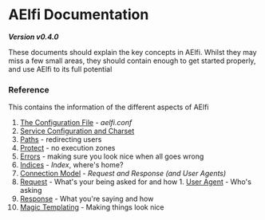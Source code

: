 # AElfi Documentation 
***Version v0.4.0***

These documents should explain the key concepts in AElfi. Whilst they may miss a few small areas, they should contain enough to get started properly, and use AElfi to its full potential

### Reference
This contains the information of the different aspects of AElfi

1. [The Configuration File](config/start.md) - *aelfi.conf*
  1. [Service Configuration and Charset](config/charset.md)
  2. [Paths](config/path.md) - redirecting users
  3. [Protect](config/protect.md) - no execution zones
  4. [Errors](config/errors.md) - making sure you look nice when all goes wrong
  5. [Indices](config/indices.md) - *Index*, where's home?
2. [Connection Model](connection/start.md) - *Request and Response (and User Agents)*
  1. [Request](connection/request.md) - What's your being asked for and how
    1. [User Agent](connection/agent.md) - Who's asking
  2. [Response](connection/response.md) - What you're saying and how
3. [Magic Templating](template/start.md) - Making things look nice

